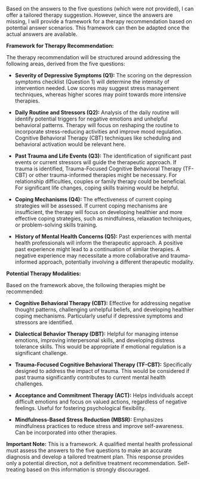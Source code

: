 Based on the answers to the five questions (which were not provided), I can offer a tailored therapy suggestion.  However, since the answers are missing, I will provide a framework for a therapy recommendation based on potential answer scenarios.  This framework can then be adapted once the actual answers are available.

**Framework for Therapy Recommendation:**

The therapy recommendation will be structured around addressing the following areas, derived from the five questions:

* **Severity of Depressive Symptoms (Q1):**  The scoring on the depression symptoms checklist (Question 1) will determine the intensity of intervention needed. Low scores may suggest stress management techniques, whereas higher scores may point towards more intensive therapies.

* **Daily Routine and Stressors (Q2):** Analysis of the daily routine will identify potential triggers for negative emotions and unhelpful behavioral patterns. Therapy will focus on reshaping the routine to incorporate stress-reducing activities and improve mood regulation. Cognitive Behavioral Therapy (CBT) techniques like scheduling and behavioral activation would be relevant here.

* **Past Trauma and Life Events (Q3):**  The identification of significant past events or current stressors will guide the therapeutic approach.  If trauma is identified, Trauma-Focused Cognitive Behavioral Therapy (TF-CBT) or other trauma-informed therapies might be necessary. For relationship difficulties, couples or family therapy could be beneficial.  For significant life changes, coping skills training would be helpful.

* **Coping Mechanisms (Q4):**  The effectiveness of current coping strategies will be assessed.  If current coping mechanisms are insufficient, the therapy will focus on developing healthier and more effective coping strategies, such as mindfulness, relaxation techniques, or problem-solving skills training.

* **History of Mental Health Concerns (Q5):**  Past experiences with mental health professionals will inform the therapeutic approach. A positive past experience might lead to a continuation of similar therapies. A negative experience may necessitate a more collaborative and trauma-informed approach, potentially involving a different therapeutic modality.


**Potential Therapy Modalities:**

Based on the framework above, the following therapies might be recommended:

* **Cognitive Behavioral Therapy (CBT):** Effective for addressing negative thought patterns, challenging unhelpful beliefs, and developing healthier coping mechanisms. Particularly useful if depressive symptoms and stressors are identified.

* **Dialectical Behavior Therapy (DBT):**  Helpful for managing intense emotions, improving interpersonal skills, and developing distress tolerance skills. This would be appropriate if emotional regulation is a significant challenge.

* **Trauma-Focused Cognitive Behavioral Therapy (TF-CBT):**  Specifically designed to address the impact of trauma. This would be considered if past trauma significantly contributes to current mental health challenges.

* **Acceptance and Commitment Therapy (ACT):** Helps individuals accept difficult emotions and focus on valued actions, regardless of negative feelings. Useful for fostering psychological flexibility.

* **Mindfulness-Based Stress Reduction (MBSR):**  Emphasizes mindfulness practices to reduce stress and improve self-awareness.  Can be incorporated into other therapies.


**Important Note:** This is a framework.  A qualified mental health professional must assess the answers to the five questions to make an accurate diagnosis and develop a tailored treatment plan.  This response provides only a potential direction, not a definitive treatment recommendation.  Self-treating based on this information is strongly discouraged.